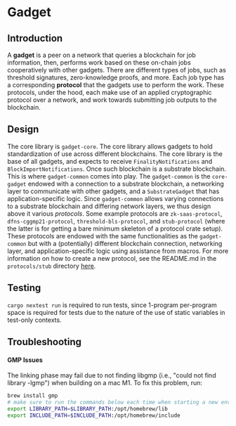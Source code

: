 # Gadget
## Introduction
A **gadget** is a peer on a network that queries a blockchain for job information, then, performs work based on these on-chain jobs cooperatively with other gadgets.
There are different types of jobs, such as threshold signatures, zero-knowledge proofs, and more. Each job type has a corresponding **protocol** that the gadgets use to perform the work.
These protocols, under the hood, each make use of an applied cryptographic protocol over a network, and work towards submitting job outputs to the blockchain.



## Design

The core library is `gadget-core`. The core library allows gadgets to hold standardization of use across different blockchains. The core library is the base of all gadgets, and expects to receive `FinalityNotifications` and `BlockImportNotifications`.
Once such blockchain is a substrate blockchain. This is where `gadget-common` comes into play. The `gadget-common` is the `core-gadget` endowed with a connection to a substrate blockchain, a networking layer to communicate with other gadgets, and a `SubstrateGadget` that has application-specific logic.
Since `gadget-common` allows varying connections to a substrate blockchain and differing network layers, we thus design above it various *protocols*. Some example protocols are `zk-saas-protocol`, `dfns-cggmp21-protocol`, `threshold-bls-protocol`, and `stub-protocol` (where the latter is for getting a bare minimum skeleton of a protocol crate setup).
These protocols are endowed with the same functionalities as the `gadget-common` but with a (potentially) different blockchain connection, networking layer, and application-specific logic using assistance from macros.
For more information on how to create a new protocol, see the README.md in the `protocols/stub` directory [here](protocols/stub/README.md).
## Testing

`cargo nextest run` is required to run tests, since 1-program per-program space is required for tests due to the nature of the use of static variables in test-only contexts.

## Troubleshooting
#### GMP Issues
The linking phase may fail due to not finding libgmp (i.e., "could not find library -lgmp") when building on a mac M1. To fix this problem, run:

```bash
brew install gmp
# make sure to run the commands below each time when starting a new env, or, append them to .zshrc
export LIBRARY_PATH=$LIBRARY_PATH:/opt/homebrew/lib
export INCLUDE_PATH=$INCLUDE_PATH:/opt/homebrew/include
```